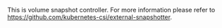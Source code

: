 This is volume snapshot controller. For more information please refer to https://github.com/kubernetes-csi/external-snapshotter.
